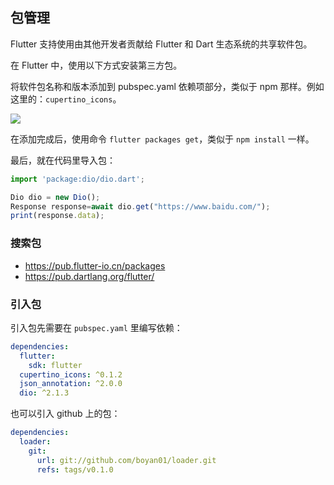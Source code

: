
## 包管理
Flutter 支持使用由其他开发者贡献给 Flutter 和 Dart 生态系统的共享软件包。

在 Flutter 中，使用以下方式安装第三方包。

将软件包名称和版本添加到 pubspec.yaml 依赖项部分，类似于 npm 那样。例如这里的：`cupertino_icons`。

![](/../../image/1649020298134115.png)

在添加完成后，使用命令 `flutter packages get`，类似于 `npm install` 一样。

最后，就在代码里导入包：

```js
import 'package:dio/dio.dart';

Dio dio = new Dio();
Response response=await dio.get("https://www.baidu.com/");
print(response.data);
```

### 搜索包

- https://pub.flutter-io.cn/packages
- https://pub.dartlang.org/flutter/

### 引入包
引入包先需要在 `pubspec.yaml` 里编写依赖：

```yaml
dependencies:
  flutter:
    sdk: flutter
  cupertino_icons: ^0.1.2
  json_annotation: ^2.0.0
  dio: ^2.1.3
```

也可以引入 github 上的包：

```yaml
dependencies:
  loader:
    git:
      url: git://github.com/boyan01/loader.git
      refs: tags/v0.1.0
```

